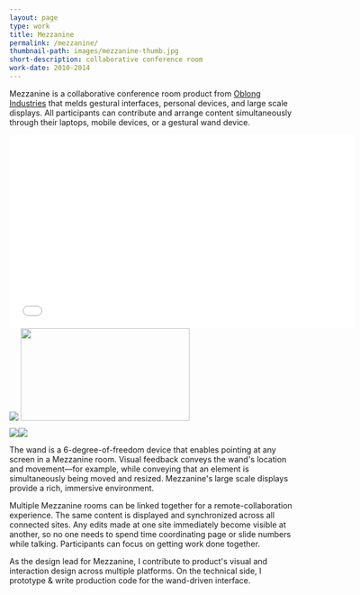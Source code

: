 ```yaml
---
layout: page
type: work
title: Mezzanine
permalink: /mezzanine/
thumbnail-path: images/mezzanine-thumb.jpg
short-description: collaborative conference room
work-date: 2010-2014
---
```


Mezzanine is a collaborative conference room product from <a href="http://www.oblong.com">Oblong Industries</a> that melds gestural interfaces, personal devices, and large scale displays. All participants can contribute and arrange content simultaneously through their laptops, mobile devices, or a gestural wand device.

<div class="invisible-margin line-buffer">
<div class="video"><iframe src="//player.vimeo.com/video/97755556?color=ff0463" width="610" height="343" frameborder="0" webkitallowfullscreen mozallowfullscreen allowfullscreen></iframe></div>
<div class="right-images-300px"><img class="col-10-block grid-margin-left float-right" style="margin-bottom:10px;" src="{{ site.baseurl }}/images/mezz-full-of-people.jpg">
<img class="col-10-block grid-margin-left float-right" style="width: 300px; height:164px; overflow:hidden; margin-bottom: 10px;" src="{{ site.baseurl }}/images/mezz-all-devices.jpg">
</div><div style="clear:both;"></div><div><img class="col-15-block grid-margin-right" src="{{ site.baseurl }}/images/mezz-move-scale.jpg"><img class="col-15-block" src="{{ site.baseurl }}/images/mezz-pushback.jpg">
</div>
</div>

The wand is a 6-degree-of-freedom device that enables pointing at any screen in a Mezzanine room. Visual feedback conveys the wand's location and movement&mdash;for example, while conveying that an element is simultaneously being moved and resized. Mezzanine's large scale displays provide a rich, immersive environment.

Multiple Mezzanine rooms can be linked together for a remote-collaboration experience. The same content is displayed and synchronized across all connected sites. Any edits made at one site immediately become visible at another, so no one needs to spend time coordinating page or slide numbers while talking. Participants can focus on getting work done together.

As the design lead for Mezzanine, I contribute to product's visual and interaction design across multiple platforms. On the technical side, I prototype & write production code for the wand-driven interface.
